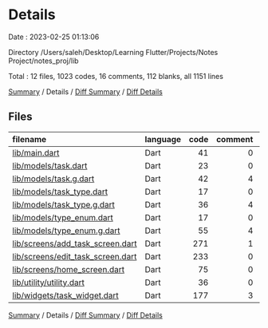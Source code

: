 # Details

Date : 2023-02-25 01:13:06

Directory /Users/saleh/Desktop/Learning Flutter/Projects/Notes Project/notes_proj/lib

Total : 12 files,  1023 codes, 16 comments, 112 blanks, all 1151 lines

[Summary](results.md) / Details / [Diff Summary](diff.md) / [Diff Details](diff-details.md)

## Files
| filename | language | code | comment | blank | total |
| :--- | :--- | ---: | ---: | ---: | ---: |
| [lib/main.dart](/lib/main.dart) | Dart | 41 | 0 | 7 | 48 |
| [lib/models/task.dart](/lib/models/task.dart) | Dart | 23 | 0 | 8 | 31 |
| [lib/models/task.g.dart](/lib/models/task.g.dart) | Dart | 42 | 4 | 8 | 54 |
| [lib/models/task_type.dart](/lib/models/task_type.dart) | Dart | 17 | 0 | 6 | 23 |
| [lib/models/task_type.g.dart](/lib/models/task_type.g.dart) | Dart | 36 | 4 | 8 | 48 |
| [lib/models/type_enum.dart](/lib/models/type_enum.dart) | Dart | 17 | 0 | 3 | 20 |
| [lib/models/type_enum.g.dart](/lib/models/type_enum.g.dart) | Dart | 55 | 4 | 8 | 67 |
| [lib/screens/add_task_screen.dart](/lib/screens/add_task_screen.dart) | Dart | 271 | 1 | 23 | 295 |
| [lib/screens/edit_task_screen.dart](/lib/screens/edit_task_screen.dart) | Dart | 233 | 0 | 20 | 253 |
| [lib/screens/home_screen.dart](/lib/screens/home_screen.dart) | Dart | 75 | 0 | 8 | 83 |
| [lib/utility/utility.dart](/lib/utility/utility.dart) | Dart | 36 | 0 | 2 | 38 |
| [lib/widgets/task_widget.dart](/lib/widgets/task_widget.dart) | Dart | 177 | 3 | 11 | 191 |

[Summary](results.md) / Details / [Diff Summary](diff.md) / [Diff Details](diff-details.md)